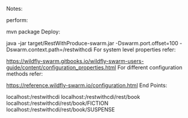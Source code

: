 Notes:

perform:

mvn package
Deploy:

java -jar target/RestWithProduce-swarm.jar -Dswarm.port.offset=100 -Dswarm.context.path=/restwithcdi
For system level properties refer:

https://wildfly-swarm.gitbooks.io/wildfly-swarm-users-guide/content/configuration_properties.html 
For different configuration methods refer:

https://reference.wildfly-swarm.io/configuration.html 
End Points:

localhost:<port>/restwithcdi 
localhost:<port>/restwithcdi/rest/book 
localhost:<port>/restwithcdi/rest/book/FICTION 
localhost:<port>/restwithcdi/rest/book/SUSPENSE 